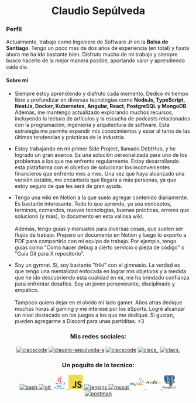 <h1 align="center">Claudio Sepúlveda</h1>

### Perfil
Actualmente, trabajo como Ingeniero de Software Jr en la **Bolsa de Santiago**. Tengo un poco mas de dos años de experiencia (en total) y hasta ahora me ha ido bastante bien. Disfruto mucho de mi trabajo y siempre busco hacerlo de la mejor manera posible, aportando valor y aprendiendo cada día. 
  
#### Sobre mí
 
- Siempre estoy aprendiendo y disfruto cada momento. Dedico mi tiempo libre a profundizar en diversas tecnologías como **NodeJs, TypeScript, NestJs, Docker, Kubernetes, Angular, React, PostgreSQL y MongoDB**. Además, me mantengo actualizado explorando muchos recursos, incluyendo la lectura de artículos y la escucha de podcasts relacionados con la programación, ingeniería y arquitectura de software. Esta estrategia me permite expandir mis conocimientos y estar al tanto de las últimas tendencias y prácticas de la industria.

- Estoy trabajando en mi primer Side Project, llamado DebtHub, y he logrado un gran avance. Es una solución personalizada para uno de los problemas a los que me enfrento regularmente. Estoy desarrollando esta plataforma con el objetivo de solucionar los inconvenientes financieros que enfrento mes a mes. Una vez que haya alcanzado una versión estable, me encantaría que llegara a más personas, ya que estoy seguro de que les será de gran ayuda.

- Tengo una wiki en Notion a la que suelo agregar contenido diariamente. Es bastante interesante. Todo lo que aprendo, ya sea conceptos, terminos, comandos, nuevas tecnologías, buenas prácticas, errores que solucionó (y más), lo documento en esta valiosa wiki. <br><br> Además, tengo guías y manuales para diversas cosas, que suelen ser flujos de trabajo. Preparo un documento en Notion y luego lo exporto a PDF para compartirlo con mi equipo de trabajo. Por ejemplo, tengo guías como "Como hacer debug a cierto servicio o pieza de código" o "Guia Git para X repositorio". 

- Soy un gymrat. Sí, soy bastante "friki" con el gimnasio. La verdad es que tengo una mentalidad enfocada en lograr mis objetivos y a medida que he ido descubriendo esta cualidad en mi, me ha brindado confianza para enfrentar desafíos. Soy un joven perseverante, disciplinado y empático. 
<br><br>
Tampoco quiero dejar en el olvido mi lado gamer. Años atras dedique muchas horas al gaming y me interesé por los eSports. Logré alcanzar un nivel destacado en los juegos a los que me dediqué. Si gustan, pueden agregarme a Discord para unas partiditas. <3

<div align="center">
    <h3>Mis redes sociales:</h3>
    <p>
        <a href="https://twitter.com/clacscode" target="blank"><img align="center" src="https://raw.githubusercontent.com/rahuldkjain/github-profile-readme-generator/master/src/images/icons/Social/twitter.svg" alt="clacscode" height="30" width="40" /></a>
        <a href="https://linkedin.com/in/claudio-sepulveda-s" target="blank"><img align="center" src="https://raw.githubusercontent.com/rahuldkjain/github-profile-readme-generator/master/src/images/icons/Social/linked-in-alt.svg" alt="claudio-sepulveda-s" height="30" width="40" /></a>
        <a href="https://stackoverflow.com/users/clacscode" target="blank"><img align="center" src="https://raw.githubusercontent.com/rahuldkjain/github-profile-readme-generator/master/src/images/icons/Social/stack-overflow.svg" alt="clacscode" height="30" width="40" /></a>
        <a href="https://instagram.com/clacs_" target="blank"><img align="center" src="https://raw.githubusercontent.com/rahuldkjain/github-profile-readme-generator/master/src/images/icons/Social/instagram.svg" alt="clacs_" height="30" width="40" /></a>
        <a href="https://discord.gg/clacs." target="blank"><img align="center" src="https://raw.githubusercontent.com/rahuldkjain/github-profile-readme-generator/master/src/images/icons/Social/discord.svg" alt="clacs." height="30" width="40" /></a>
    </p>
</div>

<h3 align="center">Un poquito de lo tecnico:</h3>
<p align="center"> <a href="https://www.gnu.org/software/bash/" target="_blank" rel="noreferrer"> <img src="https://www.vectorlogo.zone/logos/gnu_bash/gnu_bash-icon.svg" alt="bash" width="40" height="40"/> </a> <a href="https://git-scm.com/" target="_blank" rel="noreferrer"> <img src="https://www.vectorlogo.zone/logos/git-scm/git-scm-icon.svg" alt="git" width="40" height="40"/> </a> <a href="https://www.java.com" target="_blank" rel="noreferrer"> <img src="https://raw.githubusercontent.com/devicons/devicon/master/icons/java/java-original.svg" alt="java" width="40" height="40"/> </a> <a href="https://developer.mozilla.org/en-US/docs/Web/JavaScript" target="_blank" rel="noreferrer"> <img src="https://raw.githubusercontent.com/devicons/devicon/master/icons/javascript/javascript-original.svg" alt="javascript" width="40" height="40"/> </a> <a href="https://www.jenkins.io" target="_blank" rel="noreferrer"> <img src="https://www.vectorlogo.zone/logos/jenkins/jenkins-icon.svg" alt="jenkins" width="40" height="40"/> </a> <a href="https://www.microsoft.com/en-us/sql-server" target="_blank" rel="noreferrer"> <img src="https://www.svgrepo.com/show/303229/microsoft-sql-server-logo.svg" alt="mssql" width="40" height="40"/> </a> <a href="https://www.mysql.com/" target="_blank" rel="noreferrer"> <img src="https://raw.githubusercontent.com/devicons/devicon/master/icons/mysql/mysql-original-wordmark.svg" alt="mysql" width="40" height="40"/> </a> <a href="https://nodejs.org" target="_blank" rel="noreferrer"> <img src="https://raw.githubusercontent.com/devicons/devicon/master/icons/nodejs/nodejs-original-wordmark.svg" alt="nodejs" width="40" height="40"/> </a> <a href="https://www.postgresql.org" target="_blank" rel="noreferrer"> <img src="https://raw.githubusercontent.com/devicons/devicon/master/icons/postgresql/postgresql-original-wordmark.svg" alt="postgresql" width="40" height="40"/> </a> <a href="https://postman.com" target="_blank" rel="noreferrer"> <img src="https://www.vectorlogo.zone/logos/getpostman/getpostman-icon.svg" alt="postman" width="40" height="40"/> </a> </p>

